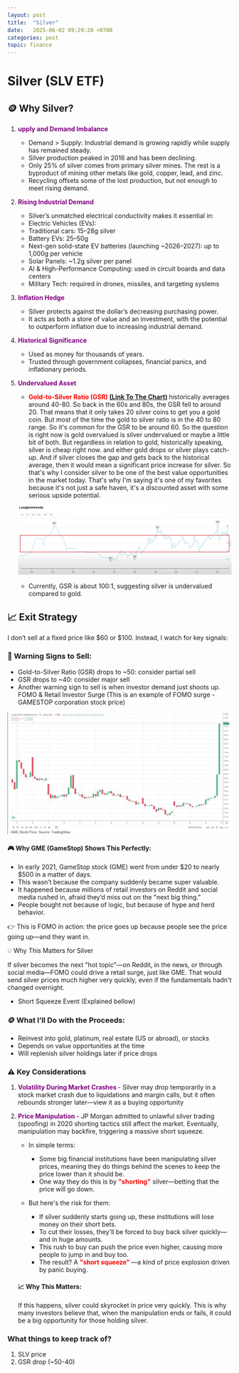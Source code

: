 ```yaml
---
layout: post
title:  "Silver"
date:   2025-06-02 09:29:20 +0700
categories: post
topic: finance
---
```


# Silver (SLV ETF)

## 🪙 Why Silver?

1. **<span style="color: purple;">upply and Demand Imbalance</span>**

    -   Demand > Supply: Industrial demand is growing rapidly while supply has remained steady.
    - Silver production peaked in 2016 and has been declining.
    - Only 25% of silver comes from primary silver mines. The rest is a byproduct of mining other metals like gold, copper, lead, and zinc.
    - Recycling offsets some of the lost production, but not enough to meet rising demand.

2. **<span style="color: purple;">Rising Industrial Demand</span>**

    - Silver’s unmatched electrical conductivity makes it essential in:
    - Electric Vehicles (EVs):
    - Traditional cars: 15–28g silver
    - Battery EVs: 25–50g
    - Next-gen solid-state EV batteries (launching ~2026–2027): up to 1,000g per vehicle
    - Solar Panels: ~1.2g silver per panel
    - AI & High-Performance Computing: used in circuit boards and data centers
    - Military Tech: required in drones, missiles, and targeting systems

3. **<span style="color: purple;">Inflation Hedge</span>**

    - Silver protects against the dollar’s decreasing purchasing power.
    - It acts as both a store of value and an investment, with the potential to outperform inflation due to increasing industrial demand.

4. **<span style="color: purple;">Historical Significance</span>**

    - Used as money for thousands of years.
    - Trusted through government collapses, financial panics, and inflationary periods.

5. **<span style="color: purple;">Undervalued Asset </span>**

    - <span style="color:red; font-weight:bold;">**Gold-to-Silver Ratio (GSR) [(Link To The Chart)](https://www.bullionbypost.com/price-ratio/gold/silver/alltime/)** </span>historically averages around 40-80. So back in the 60s and 80s, the GSR fell to around 20. That means that it only takes 20 silver coins to get you a gold coin. But most of the time the gold to silver ratio is in the 40 to 80 range. So it's common for the GSR to be around 60. So the question is right now is gold overvalued is silver undervalued or maybe a little bit of both. But regardless in relation to gold, historically speaking, silver is cheap right now. and either gold drops or silver plays catch-up. And if silver closes the gap and gets back to the historical average, then it would mean a significant price increase for silver. So that's why I consider silver to be one of the best value opportunities in the market today. That's why I'm saying it's one of my favorites because it's not just a safe haven, it's a discounted asset with some serious upside potential. 

    ![Gold to Silver Ratio](../../assets/posts_images/gld_to_slv_ratio.png)

    - Currently, GSR is about 100:1, suggesting silver is undervalued compared to gold.
    
    

## 📈 Exit Strategy


I don’t sell at a fixed price like $60 or $100. Instead, I watch for key signals:

### 🚩 Warning Signs to Sell:

- Gold-to-Silver Ratio (GSR) drops to ~50: consider partial sell
- GSR drops to ~40: consider major sell
- Another warning sign to sell is when investor demand just shoots up. FOMO & Retail Investor Surge (This is an example of FOMO surge - GAMESTOP corporation stock price)

![Gamestop Corp Stock Price](../../assets/posts_images/GME-stock-price.png)

#### 🎮 Why GME (GameStop) Shows This Perfectly:

- In early 2021, GameStop stock (GME) went from under $20 to nearly $500 in a matter of days. 
- This wasn’t because the company suddenly became super valuable. 
- It happened because millions of retail investors on Reddit and social media rushed in, afraid they’d miss out on the "next big thing."
- People bought not because of logic, but because of hype and herd behavior.

👉 This is FOMO in action: the price goes up because people see the price going up—and they want in.

💡 Why This Matters for Silver

If silver becomes the next "hot topic"—on Reddit, in the news, or through social media—FOMO could drive a retail surge, just like GME. That would send silver prices much higher very quickly, even if the fundamentals hadn't changed overnight.

- Short Squeeze Event (Explained bellow)

### 🪙 What I’ll Do with the Proceeds:

- Reinvest into gold, platinum, real estate (US or abroad), or stocks
- Depends on value opportunities at the time
- Will replenish silver holdings later if price drops

### ⚠️ Key Considerations

1. **<span style="color: purple;"> Volatility During Market Crashes </span>**- Silver may drop temporarily in a stock market crash due to liquidations and margin calls, but it often rebounds stronger later—view it as a buying opportunity

2. **<span style="color: purple;"> Price Manipulation </span>**- JP Morgan admitted to unlawful silver trading (spoofing) in 2020 shorting tactics still affect the market. Eventually, manipulation may backfire, triggering a massive short squeeze.

    - In simple terms:

        - Some big financial institutions have been manipulating silver prices, meaning they do things behind the scenes to keep the price lower than it should be.
        - One way they do this is by <span style="color:red; font-weight:bold;">**"shorting"**</span> silver—betting that the price will go down.
    - But here's the risk for them:
        - If silver suddenly starts going up, these institutions will lose money on their short bets.
        - To cut their losses, they'll be forced to buy back silver quickly—and in huge amounts.
        - This rush to buy can push the price even higher, causing more people to jump in and buy too.
        - The result? A <span style="color:red; font-weight:bold;"> **"short squeeze"** </span> —a kind of price explosion driven by panic buying.

    #### 📈 Why This Matters:

    If this happens, silver could skyrocket in price very quickly. This is why many investors believe that, when the manipulation ends or fails, it could be a big opportunity for those holding silver.


### What things to keep track of?

1. SLV price
2. GSR drop (~50-40)


